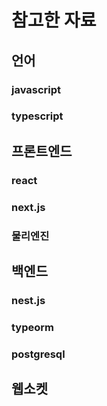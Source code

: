 # 참고한 자료

## 언어
### javascript

### typescript

## 프론트엔드
### react

### next.js

### 물리엔진
## 백엔드

### nest.js

### typeorm

### postgresql

## 웹소켓